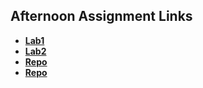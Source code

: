 ## Afternoon Assignment Links

* **[Lab1](https://kylerliscinski.github.io/burgerShack/)**
* **[Lab2](https://kylerliscinski.github.io/gregslistNode/)**
* **[Repo](https://github.com/Kylerliscinski/<ASSIGNMENT_REPO>)**
* **[Repo](https://github.com/Kylerliscinski/<ASSIGNMENT_REPO>)**
